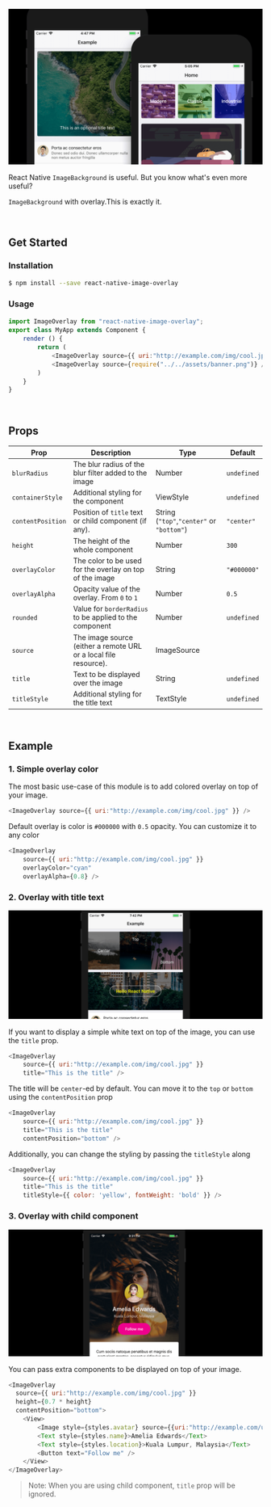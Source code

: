 ![Header image](image/header.png)

React Native `ImageBackground` is useful. But you know what's even more useful?

`ImageBackground` with overlay.This is exactly it.

<br />

## Get Started

### Installation
```bash
$ npm install --save react-native-image-overlay
```

### Usage
```javascript
import ImageOverlay from "react-native-image-overlay";
export class MyApp extends Component {
    render () {
        return (
            <ImageOverlay source={{ uri:"http://example.com/img/cool.jpg" }} />
            <ImageOverlay source={require("../../assets/banner.png")} />
        )
    }
}
```

<br />

## Props

| Prop              | Description                                                                                | Type                | Default     |
| ----------------- | ------------------------------------------------------------------------------------------ | ------------------- | ----------- |
| `blurRadius`      | The blur radius of the blur filter added to the image                                      | Number              | `undefined` |
| `containerStyle`  | Additional styling for the component                                                       | ViewStyle               | `undefined` |
| `contentPosition` | Position of `title` text or child component (if any). | String (`"top"`,`"center"` or `"bottom"`)              | `"center"`  |
| `height`          | The height of the whole component                                                          | Number              | `300`       |
| `overlayColor`    | The color to be used for the overlay on top of the image                                   | String              | `"#000000"` |
| `overlayAlpha`    | Opacity value of the overlay. From `0` to `1`                                              | Number              | `0.5`       |
| `rounded`         | Value for `borderRadius` to be applied to the component                                    | Number              | `undefined` |
| `source`          | The image source (either a remote URL or a local file resource).                           | ImageSource |             |
| `title`           | Text to be displayed over the image                                                        | String              | `undefined` |
| `titleStyle`      | Additional styling for the title text                                                      | TextStyle               | `undefined` |

<br />

## Example

### 1. Simple overlay color

The most basic use-case of this module is to add colored overlay on top of your image.
```javascript
<ImageOverlay source={{ uri:"http://example.com/img/cool.jpg" }} />
```
Default overlay is color is `#000000` with `0.5` opacity. You can customize it to any color
```javascript
<ImageOverlay
    source={{ uri:"http://example.com/img/cool.jpg" }}
    overlayColor="cyan"
    overlayAlpha={0.8} />
```
### 2. Overlay with title text

![Title text image](image/titledemo.png)

If you want to display a simple white text on top of the image, you can use the `title` prop.
```javascript
<ImageOverlay
    source={{ uri:"http://example.com/img/cool.jpg" }}
    title="This is the title" />
```
The title will be `center`-ed by default. You can move it to the `top` or `bottom` using the `contentPosition` prop
```javascript
<ImageOverlay
    source={{ uri:"http://example.com/img/cool.jpg" }}
    title="This is the title"
    contentPosition="bottom" />
```

Additionally, you can change the styling by passing the `titleStyle` along
```javascript
<ImageOverlay
    source={{ uri:"http://example.com/img/cool.jpg" }}
    title="This is the title"
    titleStyle={{ color: 'yellow', fontWeight: 'bold' }} />
```

### 3. Overlay with child component

![Child component image](image/customdemo.png)

You can pass extra components to be displayed on top of your image.
```javascript
<ImageOverlay
  source={{ uri:"http://example.com/img/cool.jpg" }}
  height={0.7 * height} 
  contentPosition="bottom">
    <View>
        <Image style={styles.avatar} source={{uri:"http://example.com/user/avatar.png"}} />
        <Text style={styles.name}>Amelia Edwards</Text>
        <Text style={styles.location}>Kuala Lumpur, Malaysia</Text>
        <Button text="Follow me" />
    </View>
</ImageOverlay>
```
> Note: When you are using child component, `title` prop will be ignored.
